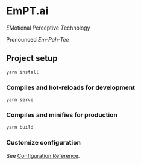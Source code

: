 # EmPT.ai

*EM*otional
*P*erceptive
*T*echnology

Pronounced _Em-Pah-Tee_

## Project setup

```
yarn install
```

### Compiles and hot-reloads for development

```
yarn serve
```

### Compiles and minifies for production

```
yarn build
```

### Customize configuration

See [Configuration Reference](https://cli.vuejs.org/config/).
